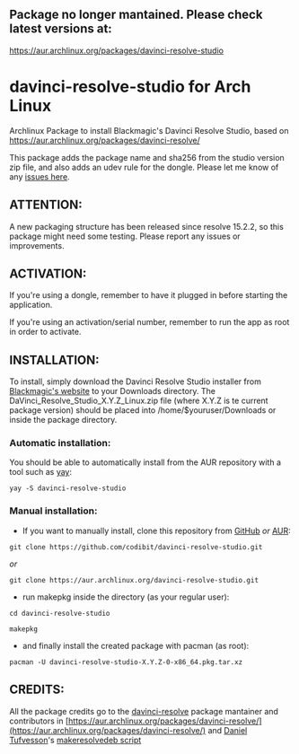 ## Package no longer mantained. Please check latest versions at:
https://aur.archlinux.org/packages/davinci-resolve-studio

# davinci-resolve-studio for Arch Linux
Archlinux Package to install Blackmagic's Davinci Resolve Studio, based on https://aur.archlinux.org/packages/davinci-resolve/

This package adds the package name and sha256 from the studio version zip file, and also adds an udev rule for the dongle. Please let me know of any [issues here](https://github.com/codibit/davinci-resolve-studio/issues).

## ATTENTION:
A new packaging structure has been released since resolve 15.2.2, so this package might need some testing. Please report any issues or improvements.

## ACTIVATION:

If you're using a dongle, remember to have it plugged in before starting the application.

If you're using an activation/serial number, remember to run the app as root in order to activate.
## INSTALLATION:

To install, simply download the Davinci Resolve Studio installer from [Blackmagic's 
website](https://www.blackmagicdesign.com/products/davinciresolve/) to your Downloads directory. The DaVinci_Resolve_Studio_X.Y.Z_Linux.zip 
file (where X.Y.Z is te current package version) should be placed into /home/$youruser/Downloads or inside the package directory.

### Automatic installation:
You should be able to automatically install from the AUR repository with a tool such as [yay](https://github.com/Jguer/yay):

`yay -S davinci-resolve-studio`

### Manual installation:
* If you want to manually install, clone this repository from [GitHub](https://github.com/codibit/davinci-resolve-studio) _or_ [AUR](https://aur.archlinux.org/packages/davinci-resolve-studio/):

`git clone https://github.com/codibit/davinci-resolve-studio.git`

_or_

`git clone https://aur.archlinux.org/davinci-resolve-studio.git`

* run makepkg inside the directory (as your regular user):

`cd davinci-resolve-studio`

`makepkg`

* and finally install the created package with pacman (as root):

`pacman -U davinci-resolve-studio-X.Y.Z-0-x86_64.pkg.tar.xz`

## CREDITS:
All the package credits go to the [davinci-resolve](https://aur.archlinux.org/packages/davinci-resolve/) package mantainer and contributors in [https://aur.archlinux.org/packages/davinci-resolve/](https://aur.archlinux.org/packages/davinci-resolve/) and [Daniel Tufvesson](http://www.danieltufvesson.com)'s [makeresolvedeb script](http://www.danieltufvesson.com/makeresolvedeb)
